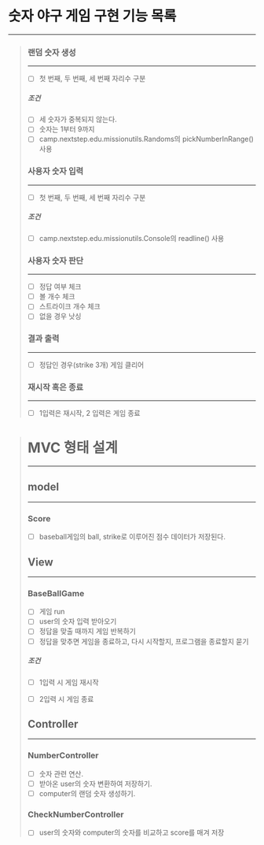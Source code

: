 # 숫자 야구 게임 구현 기능 목록


-----


>### 랜덤 숫자 생성
>
>---
>-[ ] 첫 번째, 두 번째, 세 번째 자리수 구분
>
>##### 조건
>-[ ] 세 숫자가 중복되지 않는다.
>-[ ] 숫자는 1부터 9까지
>-[ ] camp.nextstep.edu.missionutils.Randoms의 pickNumberInRange()사용
>
>### 사용자 숫자 입력
>
>
>---
>-[ ] 첫 번째, 두 번째, 세 번째 자리수 구분
>##### 조건
>-[ ] camp.nextstep.edu.missionutils.Console의 readline() 사용
>### 사용자 숫자 판단
>
>
>---
>-[ ] 정답 여부 체크
>-[ ] 볼 개수 체크
>-[ ] 스트라이크 개수 체크
>-[ ] 없을 경우 낫싱
>### 결과 출력
>
>
>---
>-[ ] 정답인 경우(strike 3개) 게임 클리어
>
>### 재시작 혹은 종료
>
>
>---
>-[ ] 1입력은 재시작, 2 입력은 게임 종료       
>
>  
> 
> 


># MVC 형태 설계
>
>
>-----
>
>## model
>
>----
>### Score
>-[ ] baseball게임의 ball, strike로 이루어진 점수 데이터가 저장된다.
>
>## View
>
>---
>### BaseBallGame
>-[ ] 게임 run
>-[ ] user의 숫자 입력 받아오기
>-[ ] 정답을 맞출 때까지 게임 반복하기
>-[ ] 정답을 맞추면 게임을 종료하고, 다시 시작할지, 프로그램을 종료할지 묻기
>##### 조건
>- [ ] 1입력 시 게임 재시작
>- [ ] 2입력 시 게임 종료
>
> 
> 
> 
>## Controller
>
>---
>### NumberController
>-[ ] 숫자 관련 연산.
>-[ ] 받아온 user의 숫자 변환하여 저장하기.
>-[ ] computer의 랜덤 숫자 생성하기.
>### CheckNumberController
>-[ ] user의 숫자와 computer의 숫자를 비교하고 score를 매겨 저장